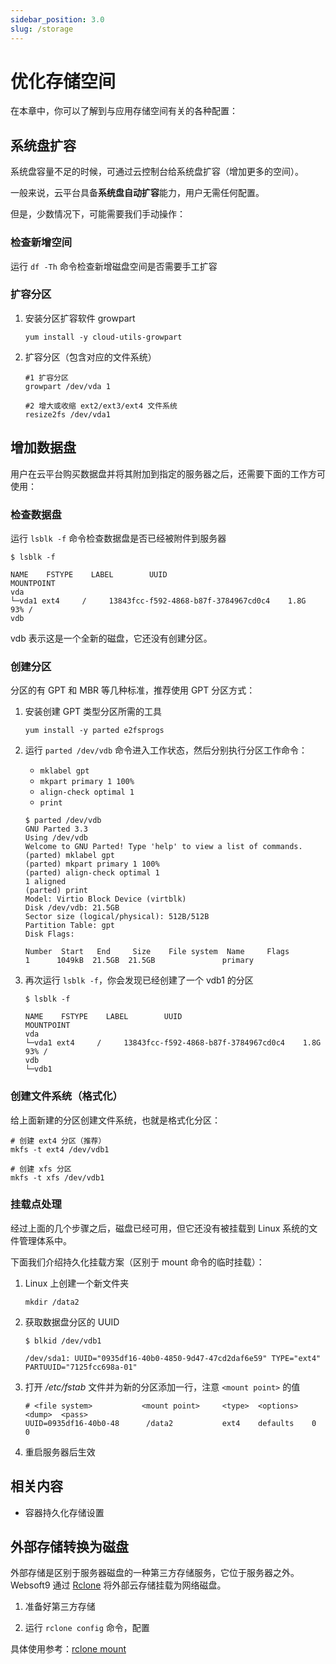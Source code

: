 ```yaml
---
sidebar_position: 3.0
slug: /storage
---
```


# 优化存储空间

在本章中，你可以了解到与应用存储空间有关的各种配置：  

## 系统盘扩容

系统盘容量不足的时候，可通过云控制台给系统盘扩容（增加更多的空间）。  

一般来说，云平台具备**系统盘自动扩容**能力，用户无需任何配置。  

但是，少数情况下，可能需要我们手动操作：

### 检查新增空间

运行 `df -Th` 命令检查新增磁盘空间是否需要手工扩容

### 扩容分区

1. 安装分区扩容软件 growpart

    ```
    yum install -y cloud-utils-growpart
    ```

2. 扩容分区（包含对应的文件系统）
    ```
    #1 扩容分区
    growpart /dev/vda 1

    #2 增大或收缩 ext2/ext3/ext4 文件系统
    resize2fs /dev/vda1  
    ```

## 增加数据盘

用户在云平台购买数据盘并将其附加到指定的服务器之后，还需要下面的工作方可使用：

### 检查数据盘

运行 `lsblk -f` 命令检查数据盘是否已经被附件到服务器

```
$ lsblk -f

NAME    FSTYPE    LABEL        UUID                                    MOUNTPOINT
vda                                                                       
└─vda1 ext4     /     13843fcc-f592-4868-b87f-3784967cd0c4    1.8G    93% /
vdb
```

vdb 表示这是一个全新的磁盘，它还没有创建分区。  

### 创建分区

分区的有 GPT 和 MBR 等几种标准，推荐使用 GPT 分区方式：

1. 安装创建 GPT 类型分区所需的工具
    ```
    yum install -y parted e2fsprogs
    ```

2. 运行 `parted /dev/vdb` 命令进入工作状态，然后分别执行分区工作命令：

    - `mklabel gpt` 
    - `mkpart primary 1 100% ` 
    - `align-check optimal 1 `
    - `print `

    ```
    $ parted /dev/vdb
    GNU Parted 3.3
    Using /dev/vdb
    Welcome to GNU Parted! Type 'help' to view a list of commands.
    (parted) mklabel gpt                                                      
    (parted) mkpart primary 1 100%                                            
    (parted) align-check optimal 1                                            
    1 aligned
    (parted) print                                                            
    Model: Virtio Block Device (virtblk)
    Disk /dev/vdb: 21.5GB
    Sector size (logical/physical): 512B/512B
    Partition Table: gpt
    Disk Flags: 

    Number  Start   End     Size    File system  Name     Flags
    1      1049kB  21.5GB  21.5GB               primary
    ```

3. 再次运行 `lsblk -f`，你会发现已经创建了一个 vdb1 的分区
    ```
    $ lsblk -f

    NAME    FSTYPE    LABEL        UUID                                    MOUNTPOINT
    vda                                                                       
    └─vda1 ext4     /     13843fcc-f592-4868-b87f-3784967cd0c4    1.8G    93% /
    vdb
    └─vdb1
    ```

### 创建文件系统（格式化）

给上面新建的分区创建文件系统，也就是格式化分区：

```
# 创建 ext4 分区（推荐）
mkfs -t ext4 /dev/vdb1

# 创建 xfs 分区
mkfs -t xfs /dev/vdb1
```

### 挂载点处理

经过上面的几个步骤之后，磁盘已经可用，但它还没有被挂载到 Linux 系统的文件管理体系中。

下面我们介绍持久化挂载方案（区别于 mount 命令的临时挂载）： 

1. Linux 上创建一个新文件夹
   ```
   mkdir /data2
   ```

1. 获取数据盘分区的 UUID

    ```
    $ blkid /dev/vdb1

    /dev/sda1: UUID="0935df16-40b0-4850-9d47-47cd2daf6e59" TYPE="ext4" PARTUUID="7125fcc698a-01"
    ```

2. 打开 */etc/fstab* 文件并为新的分区添加一行，注意 `<mount point>` 的值
    ```
    # <file system>           <mount point>     <type>  <options>   <dump>  <pass>
    UUID=0935df16-40b0-48      /data2           ext4    defaults    0       0    
    ```

3. 重启服务器后生效


## 相关内容

- 容器持久化存储设置

## 外部存储转换为磁盘

外部存储是区别于服务器磁盘的一种第三方存储服务，它位于服务器之外。Websoft9 通过 [Rclone](https://rclone.org/) 将外部云存储挂载为网络磁盘。  

1. 准备好第三方存储

2. 运行 `rclone config` 命令，配置

具体使用参考：[rclone mount](https://rclone.org/commands/rclone_mount/)